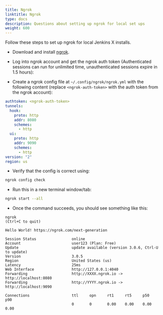 ```yaml
---
title: Ngrok
linktitle: Ngrok
type: docs
description: Questions about setting up ngrok for local set ups
weight: 600
---
```


Follow these steps to set up ngrok for local Jenkins X installs.

- Download and install [ngrok](https://ngrok.com/).
- Log into ngrok account and get the ngrok auth token (Authenticated sessions can run for unlimited time, unauthenticated sessions expire in 1.5 hours):

- Create a ngrok config file at `~/.config/ngrok/ngrok.yml` with the following content (replace `<ngrok-auth-token>` with the auth token from the ngrok account):

```yaml
authtoken: <ngrok-auth-token>
tunnels:
  hook:
    proto: http
    addr: 8080
    schemes:
      - http
  ui:
    proto: http
    addr: 9090
    schemes:
      - http
version: "2"
region: us
```

- Verify that the config is correct using:

```bash
ngrok config check
```

- Run this in a new terminal window/tab:

```bash
ngrok start --all
```

- Once the command succeeds, you should see something like this:

```text
ngrok                                                                                                                                                                                       (Ctrl+C to quit)

Hello World! https://ngrok.com/next-generation

Session Status                online
Account                       user123 (Plan: Free)
Update                        update available (version 3.0.6, Ctrl-U to update)
Version                       3.0.5
Region                        United States (us)
Latency                       25ms
Web Interface                 http://127.0.0.1:4040
Forwarding                    http://XXXX.ngrok.io -> http://localhost:8080
Forwarding                    http://YYYY.ngrok.io -> http://localhost:9090

Connections                   ttl     opn     rt1     rt5     p50     p90
                              0       0       0.00    0.00    0.00    0.00
```